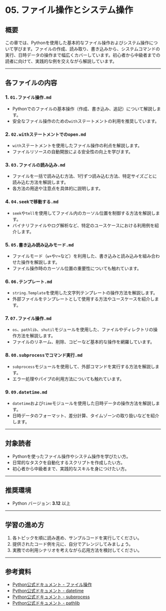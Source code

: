 
# 05. ファイル操作とシステム操作

## 概要

この章では、Pythonを使用した基本的なファイル操作およびシステム操作について学びます。ファイルの作成、読み取り、書き込みから、システムコマンドの実行、日時データの操作まで幅広くカバーしています。初心者から中級者までの読者に向けて、実践的な例を交えながら解説しています。

---

## 各ファイルの内容

### 1. `01.ファイル操作.md`
- Pythonでのファイルの基本操作（作成、書き込み、追記）について解説します。
- 安全なファイル操作のための`with`ステートメントの利用を推奨しています。

### 2. `02.withステートメントでのopen.md`
- `with`ステートメントを使用したファイル操作の利点を解説します。
- ファイルリソースの自動開放による安全性の向上を学びます。

### 3. `03.ファイルの読み込み.md`
- ファイルを一括で読み込む方法、1行ずつ読み込む方法、特定サイズごとに読み込む方法を解説します。
- 各方法の用途や注意点を具体的に説明します。

### 4. `04.seekで移動する.md`
- `seek`や`tell`を使用してファイル内のカーソル位置を制御する方法を解説します。
- バイナリファイルやログ解析など、特定のユースケースにおける利用例を紹介します。

### 5. `05.書き込み読み込みモード.md`
- ファイルモード（`w+`や`r+`など）を利用した、書き込みと読み込みを組み合わせた操作を解説します。
- ファイル操作時のカーソル位置の重要性についても触れています。

### 6. `06.テンプレート.md`
- `string.Template`を使用した文字列テンプレートの操作方法を解説します。
- 外部ファイルをテンプレートとして使用する方法やユースケースを紹介します。

### 7. `07.ファイル操作.md`
- `os`、`pathlib`、`shutil`モジュールを使用した、ファイルやディレクトリの操作方法を解説します。
- ファイルのリネーム、削除、コピーなど基本的な操作を網羅しています。

### 8. `08.subprocessでコマンド実行.md`
- `subprocess`モジュールを使用して、外部コマンドを実行する方法を解説します。
- エラー処理やパイプの利用方法についても触れています。

### 9. `09.datetime.md`
- `datetime`および`time`モジュールを使用した日時データの操作方法を解説します。
- 日時データのフォーマット、差分計算、タイムゾーンの取り扱いなどを紹介します。

---

## 対象読者

- Pythonを使ったファイル操作やシステム操作を学びたい方。
- 日常的なタスクを自動化するスクリプトを作成したい方。
- 初心者から中級者まで、実践的なスキルを身につけたい方。

---

## 推奨環境

- Python バージョン: **3.12** 以上

---

## 学習の進め方

1. 各トピックを順に読み進め、サンプルコードを実行してください。
2. 提供されたコード例を元に、自分でアレンジしてみましょう。
3. 実務での利用シナリオを考えながら応用方法を検討してください。

---

## 参考資料

- [Python公式ドキュメント - ファイル操作](https://docs.python.org/ja/3/library/io.html)
- [Python公式ドキュメント - datetime](https://docs.python.org/ja/3/library/datetime.html)
- [Python公式ドキュメント - subprocess](https://docs.python.org/ja/3/library/subprocess.html)
- [Python公式ドキュメント - pathlib](https://docs.python.org/ja/3/library/pathlib.html)

